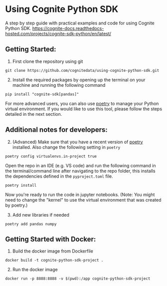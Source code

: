 # Using Cognite Python SDK

A step by step guide with practical examples and code for using Cognite Python SDK.
https://cognite-docs.readthedocs-hosted.com/projects/cognite-sdk-python/en/latest/

## Getting Started:

1. First clone the repository using git
```
git clone https://github.com/cognitedata/using-cognite-python-sdk.git
```

2. Install the required packages by opening up the terminal on your machine and running the following command

```
pip install "cognite-sdk[pandas]"
```

For more advanced users, you can also use [poetry](https://python-poetry.org/) to manage your Python virtual environment. If you would like to use this tool, please follow the steps detailed in the next section.

## Additional notes for developers:

2. (Advanced) Make sure that you have a recent version of [poetry](https://python-poetry.org/) installed.
Also change the following setting in `poetry`
```
poetry config virtualenvs.in-project true
```
Open the repo in an IDE (e.g. VS code) and run the following command in the terminal/command line after navigating to the repo folder, this installs the dependencies defined in the `pyproject.toml` file.
```
poetry install
```

Now you're ready to run the code in jupyter notebooks. (Note: You might need to change the "kernel" to use the virtual environment that was created by poetry.)

3. Add new libraries if needed
```
poetry add pandas numpy
```

## Getting Started with Docker:

1. Build the docker image from Dockerfile
```
docker build -t cognite-python-sdk-project . 
```

2. Run the docker image
```
docker run -p 8888:8888 -v $(pwd):/app cognite-python-sdk-project
```
